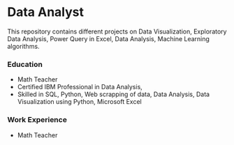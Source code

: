 # Data Analyst
This repository contains different projects on Data Visualization, Exploratory Data Analysis, Power Query in Excel, Data Analysis, Machine Learning algorithms.
###  Education
- Math Teacher
- Certified IBM Professional in Data Analysis,
- Skilled in SQL, Python, Web scrapping of data, Data Analysis, Data Visualization using Python, Microsoft Excel

### Work Experience
- Math Teacher

